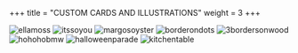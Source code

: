 +++
title = "CUSTOM CARDS AND ILLUSTRATIONS"
weight = 3
+++

![ellamoss](ellamoss.jpg)
![itssoyou](itssoyou.jpg)
![margosoyster](margosoyster.jpg)
![borderondots](borderondots.jpg)
![3bordersonwood](3bordersonwood.jpg)
![hohohobmw](hohohobmw.jpg)
![halloweenparade](halloweenparade.jpg)
![kitchentable](kitchentable.jpg)